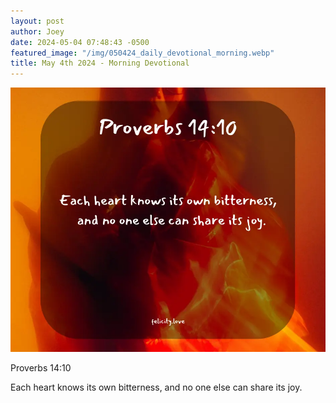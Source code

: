 ```yaml
---
layout: post
author: Joey
date: 2024-05-04 07:48:43 -0500
featured_image: "/img/050424_daily_devotional_morning.webp"
title: May 4th 2024 - Morning Devotional
---
```


[![May 4th 2024 - Morning Devotional](/img/050424_daily_devotional_morning.webp)](/img/050424_daily_devotional_morning.webp)

Proverbs 14:10

Each heart knows its own bitterness,
    and no one else can share its joy.
